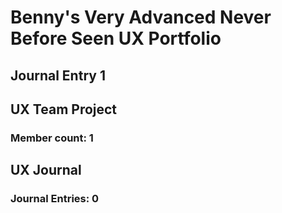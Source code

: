 # Benny's Very Advanced Never Before Seen UX Portfolio

## Journal Entry 1








## UX Team Project
### Member count: 1


## UX Journal
### Journal Entries: 0
